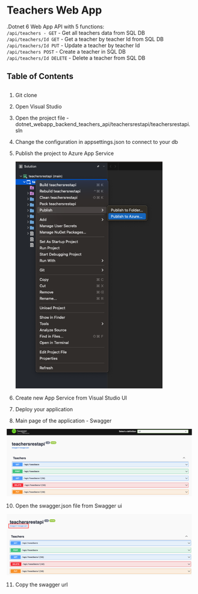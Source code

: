 # Teachers Web App 
.Dotnet 6 Web App API with 5 functions:  
`/api/teachers - GET` - Get all teachers data from SQL DB    
`/api/teachers/Id GET` - Get a teacher by teacher Id from SQL DB  
`/api/teachers/Id PUT` - Update a teacher by teacher Id  
`/api/teachers POST` - Create a teacher in SQL DB    
`/api/teachers/Id DELETE` - Delete a teacher from SQL DB  

## Table of Contents


## 
1. Git clone 
2. Open Visual Studio 
3. Open the project file - dotnet_webapp_backend_teachers_api/teachersrestapi/teachersrestapi.sln
4. Change the configuration in appsettings.json to connect to your db
5. Publish the project to Azure App Service  
  
   <img src="./assets/publish_app_to_appservice.png" alt="publish to app service" width="400"/>  
6. Create new App Service from Visual Studio UI 
7. Deploy your application
8. Main page of the application - Swagger 
  
  <img src="./assets/swagger.png" alt="swagger" width="800"/>  

10. Open the swagger.json file from Swagger ui 
    
  <img src="./assets/swagger-json.png" alt="swagger json" width="800"/>  

11. Copy the swagger url

